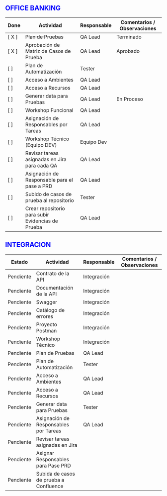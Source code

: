 ## <font color ="blue"> OFFICE BANKING </font>

| Done  | Actividad                                         | Responsable | Comentarios / Observaciones |
| ----- | ------------------------------------------------- | ----------- | --------------------------- |
| [ X ] | ~~Plan de Pruebas~~                               | QA Lead     | Terminado                   |
| [ X ] | Aprobación de Matriz de Casos de Prueba           | QA Lead     | Aprobado                    |
| [  ]  | Plan de Automatización                            | Tester      |                             |
| [  ]  | Acceso a Ambientes                                | QA Lead     |                             |
| [  ]  | Acceso a Recursos                                 | QA Lead     |                             |
| [  ]  | Generar data para Pruebas                         | QA Lead     | En Proceso                  |
| [  ]  | Workshop Funcional                                | QA Lead     |                             |
| [  ]  | Asignación de Responsables por Tareas             | QA Lead     |                             |
| [  ]  | Workshop Técnico (Equipo DEV)                     | Equipo Dev  |                             |
| [  ]  | Revisar tareas asignadas en Jira para cada QA     | QA Lead     |                             |
| [  ]  | Asignación de Responsable para el pase a PRD      | QA Lead     |                             |
| [  ]  | Subido de casos de prueba al repositorio          | Tester      |                             |
| [  ]  | Crear repositorio para subir Evidencias de Prueba | QA Lead     |                             |
## <font color ="blue"> INTEGRACION </font>

| Estado    | Actividad                              | Responsable | Comentarios / Observaciones |
| --------- | -------------------------------------- | ----------- | --------------------------- |
| Pendiente | Contrato de la API                     | Integración |                             |
| Pendiente | Documentación de la API                | Integración |                             |
| Pendiente | Swagger                                | Integración |                             |
| Pendiente | Catálogo de errores                    | Integración |                             |
| Pendiente | Proyecto Postman                       | Integración |                             |
| Pendiente | Workshop Técnico                       | Integración |                             |
| Pendiente | Plan de Pruebas                        | QA Lead     |                             |
| Pendiente | Plan de Automatización                 | Tester      |                             |
| Pendiente | Acceso a Ambientes                     | QA Lead     |                             |
| Pendiente | Acceso a Recursos                      | QA Lead     |                             |
| Pendiente | Generar data para Pruebas              | Tester      |                             |
| Pendiente | Asignación de Responsables por Tareas  | QA Lead     |                             |
| Pendiente | Revisar tareas asignadas en Jira       |             |                             |
| Pendiente | Asignar Responsables para Pase PRD     |             |                             |
| Pendiente | Subida de casos de prueba a Confluence |             |                             |





